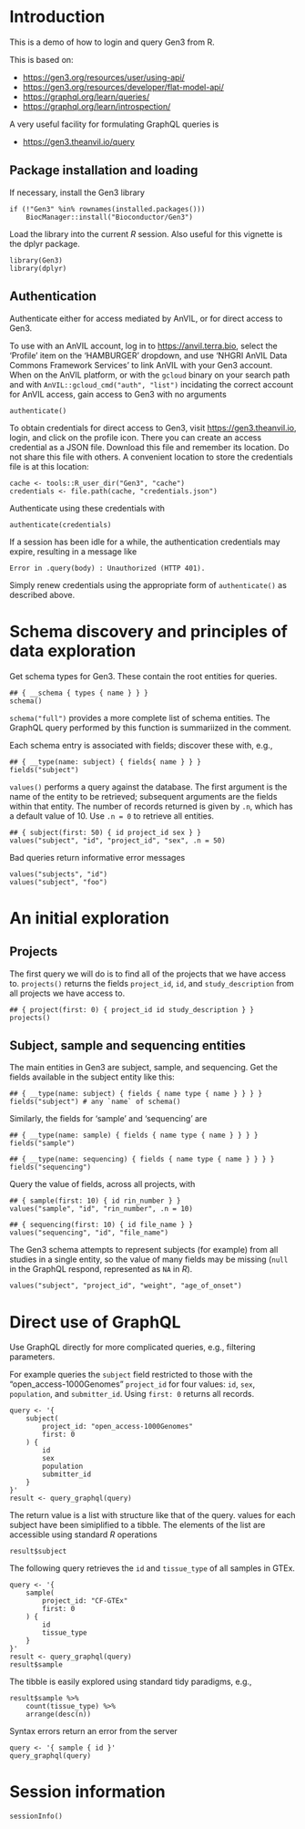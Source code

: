 Introduction
============

This is a demo of how to login and query Gen3 from R.

This is based on:

-   <a href="https://gen3.org/resources/user/using-api/" class="uri">https://gen3.org/resources/user/using-api/</a>
-   <a href="https://gen3.org/resources/developer/flat-model-api/" class="uri">https://gen3.org/resources/developer/flat-model-api/</a>
-   <a href="https://graphql.org/learn/queries/" class="uri">https://graphql.org/learn/queries/</a>
-   <a href="https://graphql.org/learn/introspection/" class="uri">https://graphql.org/learn/introspection/</a>

A very useful facility for formulating GraphQL queries is

-   <a href="https://gen3.theanvil.io/query" class="uri">https://gen3.theanvil.io/query</a>

Package installation and loading
--------------------------------

If necessary, install the Gen3 library

    if (!"Gen3" %in% rownames(installed.packages()))
        BiocManager::install("Bioconductor/Gen3")

Load the library into the current *R* session. Also useful for this
vignette is the dplyr package.

    library(Gen3)
    library(dplyr)

Authentication
--------------

Authenticate either for access mediated by AnVIL, or for direct access
to Gen3.

To use with an AnVIL account, log in to
<a href="https://anvil.terra.bio" class="uri">https://anvil.terra.bio</a>,
select the ‘Profile’ item on the ‘HAMBURGER’ dropdown, and use ‘NHGRI
AnVIL Data Commons Framework Services’ to link AnVIL with your Gen3
account. When on the AnVIL platform, or with the `gcloud` binary on your
search path and with `AnVIL::gcloud_cmd("auth", "list")` incidating the
correct account for AnVIL access, gain access to Gen3 with no arguments

    authenticate()

To obtain credentials for direct access to Gen3, visit
<a href="https://gen3.theanvil.io" class="uri">https://gen3.theanvil.io</a>,
login, and click on the profile icon. There you can create an access
credential as a JSON file. Download this file and remember its location.
Do not share this file with others. A convenient location to store the
credentials file is at this location:

    cache <- tools::R_user_dir("Gen3", "cache")
    credentials <- file.path(cache, "credentials.json")

Authenticate using these credentials with

    authenticate(credentials)

If a session has been idle for a while, the authentication credentials
may expire, resulting in a message like

    Error in .query(body) : Unauthorized (HTTP 401).

Simply renew credentials using the appropriate form of `authenticate()`
as described above.

Schema discovery and principles of data exploration
===================================================

Get schema types for Gen3. These contain the root entities for queries.

    ## { __schema { types { name } } }
    schema()

`schema("full")` provides a more complete list of schema entities. The
GraphQL query performed by this function is summariized in the comment.

Each schema entry is associated with fields; discover these with, e.g.,

    ## { __type(name: subject) { fields{ name } } }
    fields("subject")

`values()` performs a query against the database. The first argument is
the name of the entity to be retrieved; subsequent arguments are the
fields within that entity. The number of records returned is given by
`.n`, which has a default value of 10. Use `.n = 0` to retrieve all
entities.

    ## { subject(first: 50) { id project_id sex } }
    values("subject", "id", "project_id", "sex", .n = 50)

Bad queries return informative error messages

    values("subjects", "id")
    values("subject", "foo")

An initial exploration
======================

Projects
--------

The first query we will do is to find all of the projects that we have
access to. `projects()` returns the fields `project_id`, `id`, and
`study_description` from all projects we have access to.

    ## { project(first: 0) { project_id id study_description } }
    projects()

Subject, sample and sequencing entities
---------------------------------------

The main entities in Gen3 are subject, sample, and sequencing. Get the
fields available in the subject entity like this:

    ## { __type(name: subject) { fields { name type { name } } } }
    fields("subject") # any `name` of schema()

Similarly, the fields for ‘sample’ and ‘sequencing’ are

    ## { __type(name: sample) { fields { name type { name } } } }
    fields("sample")

    ## { __type(name: sequencing) { fields { name type { name } } } }
    fields("sequencing")

Query the value of fields, across all projects, with

    ## { sample(first: 10) { id rin_number } }
    values("sample", "id", "rin_number", .n = 10)

    ## { sequencing(first: 10) { id file_name } }
    values("sequencing", "id", "file_name")

The Gen3 schema attempts to represent subjects (for example) from all
studies in a single entity, so the value of many fields may be missing
(`null` in the GraphQL respond, represented as `NA` in *R*).

    values("subject", "project_id", "weight", "age_of_onset")

Direct use of GraphQL
=====================

Use GraphQL directly for more complicated queries, e.g., filtering
parameters.

For example queries the `subject` field restricted to those with the
“open\_access-1000Genomes” `project_id` for four values: `id`, `sex`,
`population`, and `submitter_id`. Using `first: 0` returns all records.

    query <- '{
        subject(
            project_id: "open_access-1000Genomes"
            first: 0
        ) {
            id
            sex
            population
            submitter_id
        }
    }'
    result <- query_graphql(query)

The return value is a list with structure like that of the query. values
for each subject have been simiplified to a tibble. The elements of the
list are accessible using standard *R* operations

    result$subject

The following query retrieves the `id` and `tissue_type` of all samples
in GTEx.

    query <- '{
        sample(
            project_id: "CF-GTEx"
            first: 0
        ) {
            id
            tissue_type
        }
    }'
    result <- query_graphql(query)
    result$sample

The tibble is easily explored using standard tidy paradigms, e.g.,

    result$sample %>%
        count(tissue_type) %>%
        arrange(desc(n))

Syntax errors return an error from the server

    query <- '{ sample { id }'
    query_graphql(query)

Session information
===================

    sessionInfo()
